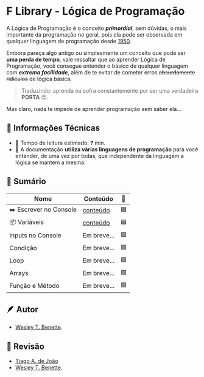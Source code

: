 # F Library - Lógica de Programação

A Lógica de Programação é o conceito ***primordial***, sem dúvidas, o mais importante da programação no geral, pois ela pode ser observada em qualquer linguagem de programação desde [1950](https://www.programador.com.br/historia-da-programacao.html).

Embora pareça algo antigo ou simplesmente um conceito que pode ser **uma perda de tempo**, vale ressaltar que ao aprender Lógica de Programação, você consegue entender o básico de qualquer linguagem com ***extrema facilidade***, além de te evitar de cometer erros ~~absurdamente ridículos~~ de lógica básica.
> Traduzindo: aprenda ou sofra constantemente por ser uma verdadeira **PORTA** 😍.

Mas claro, nada te impede de aprender programação sem saber ela...

## 📑 Informações Técnicas
- 📖 Tempo de leitura estimado: **?** min.
- 📜 A documentação **utiliza várias linguagens de programação** para você entender, de uma vez por todas, que independente da linguagem a lógica se mantem a mesma.

## 📕 Sumário
| Nome | Conteúdo | 🔳 |
| - | - | - |
| ✒️ Escrever no Console | [conteúdo](escrever-console.md) | 🟦 |
| 📦 Variáveis | [conteúdo](variaveis.md) | 🟦 |
| Inputs no Console | Em breve... | 🟥 |
| Condição | Em breve... | 🟥 |
| Loop | Em breve... | 🟥 |
| Arrays | Em breve... | 🟥 |
| Função e Método | Em breve... | 🟥 |

## 🪶 Autor
- [Wesley T. Benette](https://github.com/WesleyTelesBenette).
## 🧐 Revisão
- [Tiago A. de João](https://github.com/andrade-tiago)
- [Wesley T. Benette](https://github.com/WesleyTelesBenette).
<!-- - Fernanda da C. Silva -->
